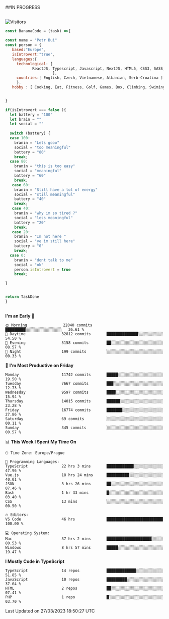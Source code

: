 ##IN PROGRESS
##
![Visitors](https://komarev.com/ghpvc/?username=petrbui&style=for-the-badge&label=Visitors+👀)
```Javascript
const BananaCode = (task) =>{

const name = "Petr Bui"
const person = {
   based:"Europe",
   isIntrovert:"true",
   languages:{
     technological: [ 
            ReactJS, Typescript, Javascript, NextJS, HTML5, CSS3, SASS, Redux, Node, Storybook, Styled-Component
                     ],
     countries:[ English, Czech, Vietnamese, Albanian, Serb-Croatina ]
     },
   hobby : [ Cooking, Eat, Fitness, Golf, Games, Box, Climbing, Swiming],


}

if(isIntrovert === false ){
  let battery = "100"
  let brain = ""
  let social = ""
  
  switch (battery) {
  case 100:
    branin = "Lets gooo"
    social = "too meaningful"
    battery = "80"
    break;
  case 80:
    branin = "this is too easy"
    social = "meaningful"
    battery = "60"
    break;
   case 60:
    branin = "Still have a lot of energy"
    social = "still meaningful"
    battery = "40"
    break;
   case 40:
    branin = "why im so tired ?"
    social = "less meaningful"
    battery = "20"
    break;
   case 20:
    branin = "Im not here "
    social = "ye im still here"
    battery = "0"
    break;
  case 0:
    branin = "dont talk to me"
    social = "ok"
    person.isIntrovert = true
    break;

}


return TaskDone
}
```



##
<!--
[![My GitHub stats](https://github-readme-stats.vercel.app/api?username=petrbui&theme=github_dark)](https://github.com/anuraghazra/github-readme-stats)

[![My wakatime stats](https://github-readme-stats.vercel.app/api/wakatime?username=petrbui&theme=github_dark)](https://github.com/anuraghazra/github-readme-stats)
-->
<!--START_SECTION:waka-->
**I'm an Early 🐤** 

```text
🌞 Morning                22040 commits       █████████░░░░░░░░░░░░░░░░   36.61 % 
🌆 Daytime                32812 commits       ██████████████░░░░░░░░░░░   54.50 % 
🌃 Evening                5158 commits        ██░░░░░░░░░░░░░░░░░░░░░░░   08.57 % 
🌙 Night                  199 commits         ░░░░░░░░░░░░░░░░░░░░░░░░░   00.33 % 
```
📅 **I'm Most Productive on Friday** 

```text
Monday                   11742 commits       █████░░░░░░░░░░░░░░░░░░░░   19.50 % 
Tuesday                  7667 commits        ███░░░░░░░░░░░░░░░░░░░░░░   12.73 % 
Wednesday                9597 commits        ████░░░░░░░░░░░░░░░░░░░░░   15.94 % 
Thursday                 14015 commits       ██████░░░░░░░░░░░░░░░░░░░   23.28 % 
Friday                   16774 commits       ███████░░░░░░░░░░░░░░░░░░   27.86 % 
Saturday                 69 commits          ░░░░░░░░░░░░░░░░░░░░░░░░░   00.11 % 
Sunday                   345 commits         ░░░░░░░░░░░░░░░░░░░░░░░░░   00.57 % 
```


📊 **This Week I Spent My Time On** 

```text
🕑︎ Time Zone: Europe/Prague

💬 Programming Languages: 
TypeScript               22 hrs 3 mins       ████████████░░░░░░░░░░░░░   47.96 % 
Vue.js                   18 hrs 24 mins      ██████████░░░░░░░░░░░░░░░   40.01 % 
JSON                     3 hrs 26 mins       ██░░░░░░░░░░░░░░░░░░░░░░░   07.46 % 
Bash                     1 hr 33 mins        █░░░░░░░░░░░░░░░░░░░░░░░░   03.40 % 
CSS                      13 mins             ░░░░░░░░░░░░░░░░░░░░░░░░░   00.50 % 

🔥 Editors: 
VS Code                  46 hrs              █████████████████████████   100.00 % 

💻 Operating System: 
Mac                      37 hrs 2 mins       ████████████████████░░░░░   80.53 % 
Windows                  8 hrs 57 mins       █████░░░░░░░░░░░░░░░░░░░░   19.47 % 
```

**I Mostly Code in TypeScript** 

```text
TypeScript               14 repos            █████████████░░░░░░░░░░░░   51.85 % 
JavaScript               10 repos            █████████░░░░░░░░░░░░░░░░   37.04 % 
HTML                     2 repos             ██░░░░░░░░░░░░░░░░░░░░░░░   07.41 % 
PHP                      1 repo              █░░░░░░░░░░░░░░░░░░░░░░░░   03.70 % 
```




 Last Updated on 27/03/2023 18:50:27 UTC
<!--END_SECTION:waka-->

